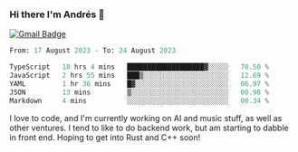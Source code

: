 ### Hi there I'm Andrés :lemon:

[![Gmail Badge](https://img.shields.io/badge/-gmail-c14438?style=flat-square&logo=Gmail&logoColor=white&link=mailto:houshuai0816@gmail.com)](mailto:ahduvvuri@gmail.com)

<!--START_SECTION:waka-->

```python
From: 17 August 2023 - To: 24 August 2023

TypeScript   18 hrs 4 mins   ███████████████████▓░░░░░   78.50 %
JavaScript   2 hrs 55 mins   ███▒░░░░░░░░░░░░░░░░░░░░░   12.69 %
YAML         1 hr 36 mins    █▓░░░░░░░░░░░░░░░░░░░░░░░   06.97 %
JSON         13 mins         ▒░░░░░░░░░░░░░░░░░░░░░░░░   00.98 %
Markdown     4 mins          ░░░░░░░░░░░░░░░░░░░░░░░░░   00.34 %
```

<!--END_SECTION:waka-->

I love to code, and I'm currently working on AI and music stuff, as well as other ventures. I tend to like to do backend work, but am starting to dabble in front end. Hoping to get into Rust and C++ soon!
